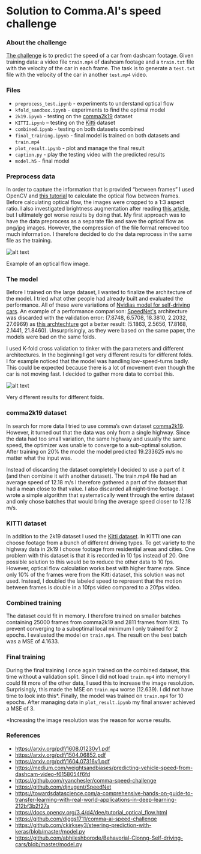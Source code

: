 # Solution to Comma.AI's speed challenge

### About the challenge
[The challenge](https://github.com/commaai/speedchallenge) is to predict the speed of a car from dashcam footage. Given training data: a video file `train.mp4` of dashcam footage and a `train.txt` file with the velocity of the car in each frame. The task is to generate a `test.txt` file with the velocity of the car in another `test.mp4` video.

### Files
* `preprocess_test.ipynb` - experiments to understand optical flow
* `kfold_sandbox.ipynb` - experiments to find the optimal model
* `2k19.ipynb` - testing on the [comma2k19](https://github.com/commaai/comma2k19) dataset
* `KITTI.ipynb` – testing on the [Kitti](http://www.cvlibs.net/datasets/kitti/index.php) dataset
* `combined.ipynb` - testing on both datasets combined
* `final_training.ipynb` - final model is trained on both datasets and `train.mp4`
* `plot_result.ipynb` - plot and manage the final result
* `caption.py` - play the testing video with the predicted results
* `model.h5` - final model

### Preprocess data
In order to capture the information that is provided “between frames” I used OpenCV and [this tutorial]( https://docs.opencv.org/3.4/d4/dee/tutorial_optical_flow.html) to calculate the optical flow between frames. Before calculating optical flow, the images were cropped to a 1:3 aspect ratio. I also investigated brightness augmentation after reading [this article]( https://medium.com/weightsandbiases/predicting-vehicle-speed-from-dashcam-video-f6158054f6fd), but I ultimately got worse results by doing that. My first approach was to have the data preprocess as a separate file and save the optical flow as png/jpg images. However, the compression of the file format removed too much information. I therefore decided to do the data reprocess in the same file as the training.

![alt text](https://github.com/lukaspetersson/commaai-speed-challenge/blob/main/optflow_example.png)

Example of an optical flow image.

### The model
Before I trained on the large dataset, I wanted to finalize the architecture of the model. I tried what other people had already built and evaluated the performance. All of these were variations of [Nvidias model for self-driving cars](https://arxiv.org/pdf/1604.07316v1.pdf). An example of a performance comparison: [SpeedNet's](https://github.com/djnugent/SpeedNet) architecture was discarded with the validation error: (7.8748, 6.5708, 18.3810, 2.2032, 27.6969) as [this archtechture](https://github.com/abhileshborode/Behavorial-Clonng-Self-driving-cars/blob/master/model.py) got a better result: (5.1863, 2.5656, 17.8168, 2.1441, 21.8460). Unsurprisingly, as they were based on the same paper, the models were bad on the same folds.

I used K-fold cross validation to tinker with the parameters and different architectures. In the beginning I got very different results for different folds. I for example noticed that the model was handling low-speed-turns badly. This could be expected because there is a lot of movement even though the car is not moving fast. I decided to gather more data to combat this.

![alt text](https://github.com/lukaspetersson/commaai-speed-challenge/blob/main/different_folds_result.png)

Very different results for different folds.

### comma2k19 dataset
In search for more data I tried to use comma’s own dataset [comma2k19](https://github.com/commaai/comma2k19). However, it turned out that the data was only from a single highway. Since the data had too small variation, the same highway and usually the same speed, the optimizer was unable to converge to a sub-optimal solution. After training on 20% the model the model predicted 19.233625 m/s no matter what the input was.

Instead of discarding the dataset completely I decided to use a part of it (and then combine it with another dataset). The train.mp4 file had an average speed of 12.18 m/s I therefore gathered a part of the dataset that had a mean close to that value. I also discarded all night-time footage. I wrote a simple algorithm that systematically went through the entire dataset and only chose batches that would bring the average speed closer to 12.18 m/s.

### KITTI dataset
In addition to the 2k19 dataset I used the [Kitti dataset](http://www.cvlibs.net/datasets/kitti/index.php). In KITTI one can choose footage from a bunch of different driving types. To get variety to the highway data in 2k19 I choose footage from residential areas and cities. One problem with this dataset is that it is recorded in 10 fps instead of 20. One possible solution to this would be to reduce the other data to 10 fps. However, optical flow calculation works best with higher frame rate. Since only 10% of the frames were from the Kitti dataset, this solution was not used. Instead, I doubled the labeled speed to represent that the motion between frames is double in a 10fps video compared to a 20fps video.

### Combined training
The dataset could fit in memory. I therefore trained on smaller batches containing 25000 frames from comma2k19 and 2811 frames from Kitti. To prevent converging to a suboptimal local minimum I only trained for 2 epochs. I evaluated the model on `train.mp4`. The result on the best batch was a MSE of 4.1633.

### Final training
During the final training I once again trained on the combined dataset, this time without a validation split. Since I did not load `train.mp4` into memory I could fit more of the other data, I used this to increase the image resolution. Surprisingly, this made the MSE on `train.mp4` worse (12.639). I did not have time to look into this*. Finally, the model was trained on `train.mp4` for 10 epochs. After managing data in `plot_result.ipynb` my final answer achieved a MSE of 3.

*Increasing the image resolution was the reason for worse results.

### References
* https://arxiv.org/pdf/1608.01230v1.pdf
* https://arxiv.org/pdf/1504.06852.pdf
* https://arxiv.org/pdf/1604.07316v1.pdf
* https://medium.com/weightsandbiases/predicting-vehicle-speed-from-dashcam-video-f6158054f6fd
* https://github.com/ryanchesler/comma-speed-challenge
* https://github.com/djnugent/SpeedNet
* https://towardsdatascience.com/a-comprehensive-hands-on-guide-to-transfer-learning-with-real-world-applications-in-deep-learning-212bf3b2f27a
* https://docs.opencv.org/3.4/d4/dee/tutorial_optical_flow.html
* https://github.com/diggs1711/comma-ai-speed-challenge
* https://github.com/ckirksey3/steering-prediction-with-keras/blob/master/model.py
* https://github.com/abhileshborode/Behavorial-Clonng-Self-driving-cars/blob/master/model.py
